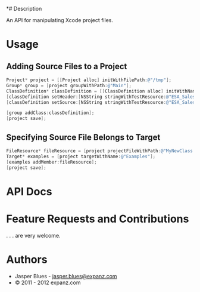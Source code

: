 *# Description

An API for manipulating Xcode project files. 

# Usage

## Adding Source Files to a Project

```objective-c
Project* project = [[Project alloc] initWithFilePath:@"/tmp"];
Group* group = [project groupWithPath:@"Main"];
ClassDefinition* classDefinition = [[ClassDefinition alloc] initWithName:@"MyNewClass"];
[classDefinition setHeader:[NSString stringWithTestResource:@"ESA_Sales_Foobar_ViewController.header"]];
[classDefinition setSource:[NSString stringWithTestResource:@"ESA_Sales_Foobar_ViewController.impl"]];

[group addClass:classDefinition];
[project save];
```

## Specifying Source File Belongs to Target

```objective-c
FileResource* fileResource = [project projectFileWithPath:@"MyNewClass.m"];
Target* examples = [project targetWithName:@"Examples"];
[examples addMember:fileResource];
[project save];
```

# API Docs

<link pending> 

# Feature Requests and Contributions

. . . are very welcome. 


# Authors

* Jasper Blues - jasper.blues@expanz.com
* © 2011 - 2012 expanz.com


